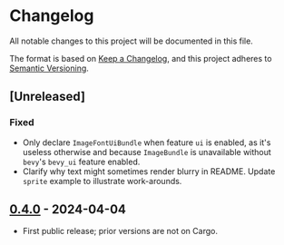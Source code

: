 # Changelog

All notable changes to this project will be documented in this file.

The format is based on [Keep a Changelog](https://keepachangelog.com/en/1.0.0/),
and this project adheres to [Semantic Versioning](https://semver.org/spec/v2.0.0.html).

## [Unreleased]

### Fixed

-   Only declare `ImageFontUiBundle` when feature `ui` is enabled, as it's useless otherwise and because `ImageBundle` is unavailable without `bevy`'s `bevy_ui` feature enabled.
-   Clarify why text might sometimes render blurry in README. Update `sprite` example to illustrate work-arounds.

## [0.4.0] - 2024-04-04

-   First public release; prior versions are not on Cargo.

[0.4.0]: https://github.com/ilyvion/extol_image_font/releases/tag/v0.4.0
